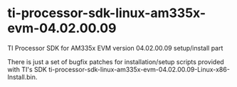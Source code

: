 # ti-processor-sdk-linux-am335x-evm-04.02.00.09
TI Processor SDK for AM335x EVM version 04.02.00.09 setup/install part

There is just a set of bugfix patches for installation/setup scripts provided with
TI's SDK ti-processor-sdk-linux-am335x-evm-04.02.00.09-Linux-x86-Install.bin.
